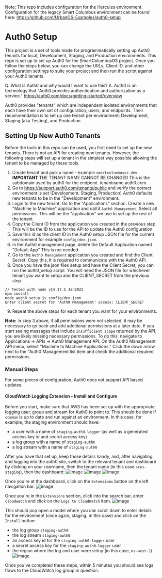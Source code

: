 Note: This repo includes configuration for the Hercules environment. Configuration for the legacy Smart Columbus environment can be found here: https://github.com/UrbanOS-Examples/auth0-setup

# Auth0 Setup

This project is a set of tools made for programmatically setting up Auth0 tenants for local, Development, Staging, and Production environments. This repo is set up to set up Auth0 for the SmartColumbusOS project. Once you follow the steps below, you can change the URLs, Client ID, and other configuration settings to suite your project and then run the script against your Auth0 tenants.

Q. What is Auth0 and why would I want to use this?
A. Auth0 is an technology that "Auth0 provides authentication and authorization as a service." https://auth0.com/docs/getting-started/overview

Auth0 provides "tenants" which are independent isolated environments that each have their own set of configuration, users, and endpoints. Their recommendation is to set up one tenant per environment: Development, Staging (aka Testing), and Production.

## Setting Up New Auth0 Tenants

Before the tools in this repo can be used, you first need to set up the new tenants. There is not an API for creating new tenants. However, the following steps will set up a tenant in the simplest way possible allowing the tenant to be managed by these tools.

1. Create tenant and pick a name - example `smartcolumbusos-dev` **IMPORTANT** THE TENANT NAME CANNOT BE CHANGED This is the subdomain used by auth0 for the endpoint. tenantname.auth0.com
2. Go to https://support.auth0.com/tenants/public and verify the correct environment is set (Development, Staging, Production) Auth0 defaults new tenants to be in the "Development" environment.
3. Login to the new tenant. Go to the "Applications" section. Create a new "Machine to Machine" application and call it `Auth0 Management`. Select all permissions. This will be the "application" we use to set up the rest of the tenant.
4. Copy the Client ID from the application you created in the previous step. This will be the ID to use for the API to update the Auth0 configuration
5. Save this id as the client ID in the Auth0 setup JSON file for the current environment for example `config/dev.json`.
6. In the Auth0 management page, delete the Default Application named "Default App" This is not needed.
7. Go to the `Auth0 Management` application you created and find the Client Secret. Copy this, it is required to communicate with the Auth0 API.
8. Once you have the json files setup and have the Client Secret, you can run the auth0_setup script. You will need the JSON file for whichever tenant you want to setup and the CLIENT_SECRET from the previous step.

```
// Tested with node v14.17.5 Jan2022
npm install
node auth0_setup.js config/dev.json
Enter client secret for 'Auth0 Management' access: CLIENT_SECRET
```

9. Repeat the above steps for each tenant you want for your environments.

**Note:** In step 3 above, if all permissions were not selected, it may be necessary to go back and add additional permissions at a later date. If you start seeing messages that include `insufficient scope` returned by the API, you are likely missing necessary permissions. To do this: navigate to Applications -> APIs -> Auth0 Management API. On the Auth0 Management API menu, select "Machine to Machine Applications." Click the down arrow next to the "Auth0 Management list item and check the additional required permissions. 

### Manual Steps

For some pieces of configuration, Auth0 does not support API based updates.

#### CloudWatch Logging Extension - Install and Configure

Before you start, make sure that AWS has been set up with the appropriate logging user, group and stream for Auth0 to point to. This should be done if `common` is up to date and run against an environment. In this case, for example, the staging environment should have:

- a user with a name of `staging-auth0-logger` (as well as a generated access key id and secret access key)
- a log group with a name of `staging-auth0`
- a log stream with a name of `staging-auth0`

After you have that set up, keep those details handy, and, after navigating and logging into the auth0 site, switch to the relevant tenant and dashboard by clicking on your username, then the tenant name (in this case `scos-staging`), then the dashboard:
![image](https://user-images.githubusercontent.com/31485710/83555879-fb0e4c00-a4dc-11ea-9d10-fcf315cdf995.png)
![image](https://user-images.githubusercontent.com/31485710/83555984-27c26380-a4dd-11ea-8c44-86dd4a1e43ec.png)
![image](https://user-images.githubusercontent.com/31485710/83556108-54767b00-a4dd-11ea-8120-9a00e627c098.png)

Once you're at the dashboard, click on the `Extensions` button on the left navigation bar:
![image](https://user-images.githubusercontent.com/31485710/83556236-8ab3fa80-a4dd-11ea-9e96-fc7808726bf3.png)

Once you're in the `Extensions` section, click into the search bar, enter `cloudwatch` and click on the `Logs to CloudWatch` item.
![image](https://user-images.githubusercontent.com/31485710/83556315-aae3b980-a4dd-11ea-8d77-07cddaa88bf8.png)

This should pop open a model where you can scroll down to enter details for the environment (once again, staging, in this case) and click on the `Install` button:

- the log group `staging-auth0`
- the log stream `staging-auth0`
- an access key id for the `staging-auth0-logger` user
- a secret access key for the `staging-auth0-logger` user
- the region where the log and user were setup (in this case, `us-west-2`)
  ![image](https://user-images.githubusercontent.com/31485710/83556900-b08dcf00-a4de-11ea-8ea9-28b2122f5e4c.png)

Once you've completed these steps, within 5 minutes you should see logs flows to the CloudWatch log group in question.
